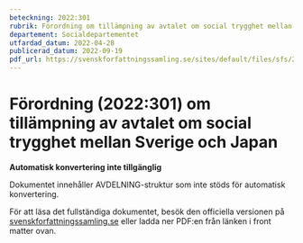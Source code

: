 ```yaml
---
beteckning: 2022:301
rubrik: Förordning om tillämpning av avtalet om social trygghet mellan Sverige och Japan
departement: Socialdepartementet
utfardad_datum: 2022-04-28
publicerad_datum: 2022-09-19
pdf_url: https://svenskforfattningssamling.se/sites/default/files/sfs/2022-04/SFS2022-301.pdf
---
```


# Förordning (2022:301) om tillämpning av avtalet om social trygghet mellan Sverige och Japan

**Automatisk konvertering inte tillgänglig**

Dokumentet innehåller AVDELNING-struktur som inte stöds för automatisk konvertering.

För att läsa det fullständiga dokumentet, besök den officiella versionen på [svenskforfattningssamling.se](https://svenskforfattningssamling.se/) eller ladda ner PDF:en från länken i front matter ovan.